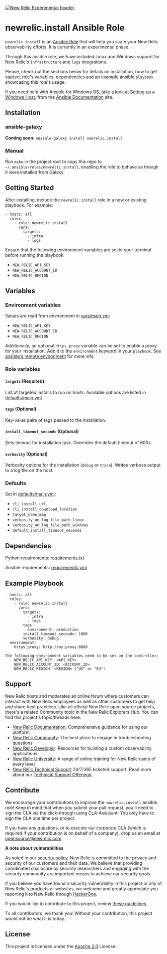 [![New Relic Experimental header](https://github.com/newrelic/opensource-website/raw/master/src/images/categories/Experimental.png)](https://opensource.newrelic.com/oss-category/#new-relic-experimental)

# newrelic.install Ansible Role

`newrelic.install` is an [Ansible Role](https://docs.ansible.com/ansible/latest/playbook_guide/playbooks_reuse_roles.html) that will help you scale your New Relic observability efforts. It is currently in an experimental phase.

Through this ansible role, we have included Linux and Windows support for New Relic's `infrastructure` and `logs` integrations.

Please, check out the sections below for details on installation, how to get started, role's variables, dependencies and an example ansible `playbook` showcasing this role's usage.

If you need help with Ansible for Windows OS, take a look at [Setting up a Windows Host](https://docs.ansible.com/ansible/latest/os_guide/windows_setup.html), from the [Ansible Documentation](https://docs.ansible.com/ansible/latest/) site.

## Installation

### ansible-galaxy

**Coming soon**: `ansible-galaxy install newrelic.install`

### Manual

Run `make` in the project root to copy this repo to `~/.ansible/roles/newrelic.install`, enabling the role to behave as though it were installed from Galaxy.

## Getting Started

After installing, include the `newrelic.install` role in a new or existing playbook. For example:

```
- hosts: all
  roles:
    - role: newrelic.install
      vars:
        targets:
          - infra
          - logs
```

Ensure that the following environment variables are set in your terminal before running the playbook:

- `NEW_RELIC_API_KEY`
- `NEW_RELIC_ACCOUNT_ID`
- `NEW_RELIC_REGION`

## Variables

### Environment variables

Values are read from environment in [vars/main.yml](vars/main.yml)

- `NEW_RELIC_API_KEY`
- `NEW_RELIC_ACCOUNT_ID`
- `NEW_RELIC_REGION`

Additionally, an optional `https_proxy` variable can be set to enable a proxy for your installation. Add it to the `environment` keyword in your `playbook`. See [ansible's remote environment](https://docs.ansible.com/ansible/latest/playbook_guide/playbooks_environment.html) for more info.

### Role variables

#### `targets` **(Required)**

List of targeted installs to run on hosts. Available options are listed in [defaults/main.yml](defaults/main.yml)

#### `tags` (Optional)

Key-value pairs of tags passed to the installation.

#### `install_timeout_seconds` (Optional)

Sets timeout for installation task. Overrides the default timeout of 600s.

#### `verbosity` (Optional)

Verbosity options for the installation (`debug` or `trace`). Writes verbose output to a log file on the host.

### Defaults

Set in [defaults/main.yml](defaults/main.yml):

- `cli_install_url`
- `cli_install_download_location`
- `target_name_map`
- `verbosity_on_log_file_path_linux`
- `verbosity_on_log_file_path_windows`
- `default_install_timeout_seconds`

## Dependencies

Python requirements: [requirements.txt](requirements.txt)

Ansible requirements: [requirements.yml](requirements.yml)

## Example Playbook

```
- hosts: all
  roles:
    - role: newrelic.install
      vars:
        targets:
          - infra
          - logs
        tags:
          environment: production
        install_timeout_seconds: 1000
        verbosity: debug
  environment:
    https_proxy: http://my.proxy:8888

The following environment variables need to be set on the controller:
    NEW_RELIC_API_KEY: <API_KEY>
    NEW_RELIC_ACCOUNT_ID: <ACCOUNT_ID>
    NEW_RELIC_REGION: <REGION> ("US" or "EU")
```

## Support

New Relic hosts and moderates an online forum where customers can interact with
New Relic employees as well as other customers to get help and share best
practices. Like all official New Relic open source projects, there's a related
Community topic in the New Relic Explorers Hub. You can find this project's
topic/threads here:

* [New Relic Documentation](https://docs.newrelic.com): Comprehensive guidance for using our platform
* [New Relic Community](https://discuss.newrelic.com/c/support-products-agents/new-relic-infrastructure): The best place to engage in troubleshooting questions
* [New Relic Developer](https://developer.newrelic.com/): Resources for building a custom observability applications
* [New Relic University](https://learn.newrelic.com/): A range of online training for New Relic users of every level
* [New Relic Technical Support](https://support.newrelic.com/) 24/7/365 ticketed support. Read more about our [Technical Support Offerings](https://docs.newrelic.com/docs/licenses/license-information/general-usage-licenses/support-plan).

## Contribute

We encourage your contributions to improve the `newrelic.install` ansible role! Keep in mind that when you submit your pull request, you'll need to sign the CLA via the click-through using CLA-Assistant. You only have to sign the CLA one time per project.

If you have any questions, or to execute our corporate CLA (which is required if your contribution is on behalf of a company), drop us an email at opensource@newrelic.com.

**A note about vulnerabilities**

As noted in our [security policy](../../security/policy), New Relic is committed to the privacy and security of our customers and their data. We believe that providing coordinated disclosure by security researchers and engaging with the security community are important means to achieve our security goals.

If you believe you have found a security vulnerability in this project or any of New Relic's products or websites, we welcome and greatly appreciate you reporting it to New Relic through [HackerOne](https://hackerone.com/newrelic).

If you would like to contribute to this project, review [these guidelines](./CONTRIBUTING.md).

To all contributors, we thank you!  Without your contribution, this project would not be what it is today.

## License
This project is licensed under the [Apache 2.0](http://apache.org/licenses/LICENSE-2.0.txt) License.